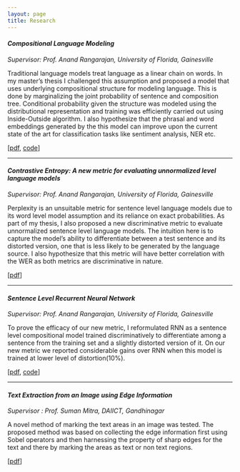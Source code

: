 ```yaml
---
layout: page
title: Research
---
```


#### *Compositional Language Modeling* ####
*Supervisor: Prof. Anand Rangarajan, University of Florida, Gainesville*

 Traditional language models treat language as a linear chain on words. In my master’s thesis I challenged this assumption and proposed a model that uses underlying compositional structure for modeling language. This is done by marginalizing the joint probability of sentence and composition tree. Conditional probability given the structure was modeled using the distributional representation and training was efficiently carried out using Inside-Outside algorithm. I also hypothesize that the phrasal and word embeddings generated by the this model can  improve upon the current state of the art for classification tasks like sentiment analysis, NER etc.

[[pdf](http://kushalarora.github.io/assets/cml_w_normalization.pdf), [code](http://github.com/kushalarora/CompositionalLM.git)]

___

#### *Contrastive Entropy: A new metric for evaluating unnormalized level language models* ####
*Supervisor: Prof. Anand Rangarajan, University of Florida, Gainesville*


Perplexity is an unsuitable metric for sentence level language models due to its word level model assumption and its reliance on exact probabilities. As part of my thesis, I also proposed a new discriminative metric to evaluate unnormalized sentence level language models. The intuition here is to capture the model’s ability to differentiate between a test sentence and its distorted version, one that is less likely to be generated by the language source. I also hypothesize that this metric will have better correlation with the WER as both metrics are discriminative in nature.

[[pdf](http://arxiv.org/pdf/1601.00248v2.pdf)]

___

#### *Sentence Level Recurrent Neural Network* ####
*Supervisor: Prof. Anand Rangarajan, University of Florida, Gainesville*


To prove the efficacy of our new metric, I reformulated RNN as a sentence level compositional model trained discriminatively to differentiate among a sentence from the training set and a slightly distorted version of it. On our new metric we reported considerable gains over RNN when this model is trained at lower level of distortion(10%).


[[pdf](http://arxiv.org/pdf/1601.00248v2.pdf), [code](http://github.com/kushalarora/sentenceRNN.git)]

____


#### *Text Extraction from an Image using Edge Information* ####
*Supervisor : Prof. Suman Mitra, DAIICT, Gandhinagar*

A novel method of marking the text areas in an image was tested. The proposed method was based on collecting the edge information first using Sobel operators and then harnessing the property of sharp edges for the text and there by marking the areas as text or non text regions.

[[pdf](/assets/text_extraction.pdf)]



